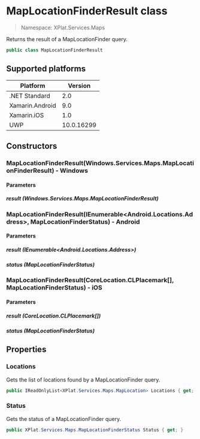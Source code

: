# MapLocationFinderResult class

> Namespace: XPlat.Services.Maps

Returns the result of a MapLocationFinder query.

```csharp
public class MapLocationFinderResult
```

## Supported platforms

| Platform | Version |
| --- | --- |
| .NET Standard | 2.0 |
| Xamarin.Android | 9.0 |
| Xamarin.iOS  | 1.0 |
| UWP | 10.0.16299 | 

## Constructors

### MapLocationFinderResult(Windows.Services.Maps.MapLocationFinderResult) - Windows

#### Parameters
##### result (Windows.Services.Maps.MapLocationFinderResult)

### MapLocationFinderResult(IEnumerable<Android.Locations.Address>, MapLocationFinderStatus) - Android

#### Parameters
##### result (IEnumerable<Android.Locations.Address>)

##### status (MapLocationFinderStatus)

### MapLocationFinderResult(CoreLocation.CLPlacemark[], MapLocationFinderStatus) - iOS

#### Parameters
##### result (CoreLocation.CLPlacemark[])

##### status (MapLocationFinderStatus)

## Properties

### Locations

Gets the list of locations found by a MapLocationFinder query.

```csharp
public IReadOnlyList<XPlat.Services.Maps.MapLocation> Locations { get; }
```

### Status

Gets the status of a MapLocationFinder query.

```csharp
public XPlat.Services.Maps.MapLocationFinderStatus Status { get; }
```